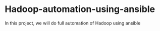 # Hadoop-automation-using-ansible
In this project, we will do full automation of Hadoop using ansible 
